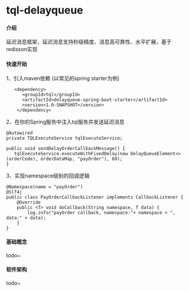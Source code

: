 # tql-delayqueue

#### 介绍
延迟消息框架，延迟消息支持秒级精度、消息高可靠性、水平扩展，基于redisson实现

#### 快速开始
1、引入maven依赖 (以常见的spring starter为例)

```
   <dependency>
      <groupId>tql</groupId>
      <artifactId>delayqueue-spring-boot-starter</artifactId>
      <version>1.0-SNAPSHOT</version>
    </dependency>
```

2、在你的Spring服务中注入tql服务并发送延迟消息

```
@Autowired
private TQLExecuteService tqlExecuteService;

public void sendDelayOrderCallbackMessage() {
   tqlExecuteService.executeWithFixedDelay(new DelayQueueElement<>(orderCode), orderDataMap, "payOrder"), 60);
}
```

3、实现namespace级别的回调逻辑

```
@Namespace(name = "payOrder")
@Slf4j
public class PayOrderCallbackListener implements CallbackListener {
    @Override
    public <T> void doCallback(String namespace, T data) {
        log.info("payOrder callback, namespace:"+ namespace + ", data:" + data);
    }
}
```

#### 基础概念

todo~


#### 软件架构

todo~

